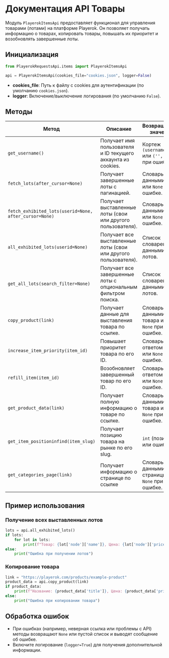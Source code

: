 # Документация API Товары

Модуль `PlayerokItemsApi` предоставляет функционал для управления товарами (лотами) на платформе Playerok. Он позволяет получать информацию о товарах, копировать товары, повышать их приоритет и возобновлять завершенные лоты.

## Инициализация

```python
from PlayerokRequestsApi.items import PlayerokItemsApi

api = PlayerokItemsApi(cookies_file="cookies.json", logger=False)
```

- **cookies_file**: Путь к файлу с cookies для аутентификации (по умолчанию `cookies.json`).
- **logger**: Включение/выключение логирования (по умолчанию `False`).

## Методы

| Метод                            | Описание                                                                 | Возвращаемое значение                     |
|----------------------------------|--------------------------------------------------------------------------|------------------------------------------|
| `get_username()`                 | Получает имя пользователя и ID текущего аккаунта из cookies.             | Кортеж `(username, id)` или `('', '')` при ошибке. |
| `fetch_lots(after_cursor=None)`  | Получает завершенные лоты с пагинацией.                                  | Словарь с данными лотов или `None` при ошибке. |
| `fetch_exhibited_lots(userid=None, after_cursor=None)` | Получает выставленные лоты (свои или другого пользователя). | Словарь с данными лотов или `None` при ошибке. |
| `all_exhibited_lots(userid=None)`| Получает все выставленные лоты (свои или другого пользователя).          | Список словарей с данными лотов.         |
| `get_all_lots(search_filter=None)` | Получает все завершенные лоты с опциональным фильтром поиска.           | Список словарей с данными лотов.         |
| `copy_product(link)`             | Получает данные для выставления товара по ссылке.                       | Словарь с данными товара или `None` при ошибке. |
| `increase_item_priority(item_id)`| Повышает приоритет товара по его ID.                                    | Словарь с ответом API или `None` при ошибке. |
| `refill_item(item_id)`           | Возобновляет завершенный товар по его ID.                               | Словарь с ответом API или `None` при ошибке. |
| `get_product_data(link)`         | Получает полную информацию о товаре по ссылке.                          | Словарь с данными товара или `None` при ошибке. |
| `get_item_positioninfind(item_slug)` | Получает позицию товара на рынке по его slug.                        | `int` (позиция) или ошибка.              |
| `get_categories_page(link)`         | Получает информацию о странице по ссылке                      | Словарь с данными страницы или `None` при ошибке. |

## Пример использования

### Получение всех выставленных лотов

```python
lots = api.all_exhibited_lots()
if lots:
    for lot in lots:
        print(f"Товар: {lot['node']['name']}, Цена: {lot['node']['price']}")
else:
    print("Ошибка при получении лотов")
```

### Копирование товара

```python
link = "https://playerok.com/products/example-product"
product_data = api.copy_product(link)
if product_data:
    print(f"Название: {product_data['title']}, Цена: {product_data['price']}")
else:
    print("Ошибка при копировании товара")
```

## Обработка ошибок

- При ошибках (например, неверная ссылка или проблемы с API) методы возвращают `None` или пустой список и выводят сообщение об ошибке.
- Включите логирование (`logger=True`) для получения дополнительной информации.